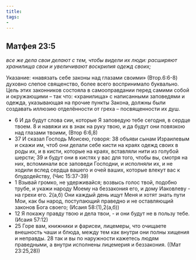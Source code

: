 ```yaml
---
title: 
tags: 
- 
---
```


## Матфея 23:5

*все же дела свои делают с тем, чтобы видели их люди: расширяют хранилища свои и увеличивают воскрилия одежд своих;*

Указание: «навязать себе законы над глазами своими» (Втор.6:6-8) духовно слепое священство, более всего воспринимало буквально. Цель этих законников состояла в самооправдании перед самими собой и окружающими – так что: «хранилища» с написанными заповедями и одежда, указывающая на прочие пункты Закона, должны были создавать иллюзию отделённости от греха – посвященности их душ. 

- 6 И да будут слова сии, которые Я заповедую тебе сегодня, в сердце твоем. 8 и навяжи их в знак на руку твою, и да будут они повязкою над глазами твоими, (Втор 6:6,8)
- 37 И сказал Господь Моисею, говоря: 38 объяви сынам Израилевым и скажи им, чтоб они делали себе кисти на краях одежд своих в роды их, и в кисти, которые на краях, вставляли нити из голубой шерсти; 39 и будут они в кистях у вас для того, чтобы вы, смотря на них, вспоминали все заповеди Господни, и исполняли их, и не ходили вслед сердца вашего и очей ваших, которые влекут вас к блудодейству, (Чис 15:37-39)
- 1 Взывай громко, не удерживайся; возвысь голос твой, подобно трубе, и укажи народу Моему на беззакония его, и дому Иаковлеву - на грехи его. 2(а,б) Они каждый день ищут Меня и хотят знать пути Мои, как бы народ, поступающий праведно и не оставляющий законов Бога своего; (Исаия 58:(1),2(а,б))
- 12 Я покажу правду твою и дела твои, - и они будут не в пользу тебе. (Исаия 57:12)
- 25 Горе вам, книжники и фарисеи, лицемеры, что очищаете внешность чаши и блюда, между тем как внутри они полны хищения и неправды. 28 так и вы по наружности кажетесь людям праведными, а внутри исполнены лицемерия и беззакония. ((Мат 23:25,28))